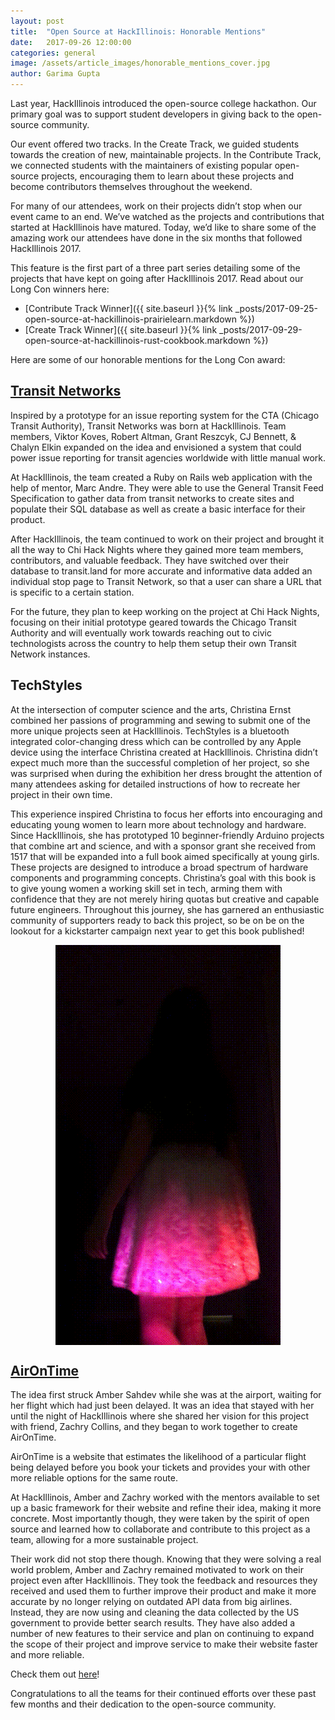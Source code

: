 ```yaml
---
layout: post
title:  "Open Source at HackIllinois: Honorable Mentions"
date:   2017-09-26 12:00:00
categories: general
image: /assets/article_images/honorable_mentions_cover.jpg
author: Garima Gupta
---
```

Last year, HackIllinois introduced the open-source college hackathon. Our primary goal was to support student developers in giving back to the open-source community. 

Our event offered two tracks. In the Create Track, we guided students towards the creation of new, maintainable projects. In the Contribute Track, we connected students with the maintainers of existing popular open-source projects, encouraging them to learn about these projects and become contributors themselves throughout the weekend.

For many of our attendees, work on their projects didn’t stop when our event came to an end. We’ve watched as the projects and contributions that started at HackIllinois have matured. Today, we’d like to share some of the amazing work our attendees have done in the six months that followed HackIllinois 2017.

This feature is the first part of a three part series detailing some of the projects that have kept on going after HackIllinois 2017. Read about our Long Con winners here:

* [Contribute Track Winner]({{ site.baseurl }}{% link _posts/2017-09-25-open-source-at-hackillinois-prairielearn.markdown %})
* [Create Track Winner]({{ site.baseurl }}{% link _posts/2017-09-29-open-source-at-hackillinois-rust-cookbook.markdown %})

Here are some of our honorable mentions for the Long Con award: 

## [Transit Networks](https://github.com/TransitNetworkGroup/Transit-Network)

Inspired by a prototype for an issue reporting system for the CTA (Chicago Transit Authority), Transit Networks was born at HackIllinois. Team members, Viktor Koves, Robert Altman, Grant Reszcyk, CJ Bennett, & Chalyn Elkin expanded on the idea and envisioned a system that could power issue reporting for transit agencies worldwide with little manual work.

At HackIllinois, the team created a Ruby on Rails web application with the help of mentor, Marc Andre. They were able to use the General Transit Feed Specification to gather data from transit networks to create sites and populate their SQL database as well as create a basic interface for their product.

After HackIllinois, the team continued to work on their project and brought it all the way to Chi Hack Nights where they gained more team members, contributors, and valuable feedback. They have switched over their database to transit.land for more accurate and informative data added an individual stop page to Transit Network, so that a user can share a URL that is specific to a certain station.

For the future, they plan to keep working on the project at Chi Hack Nights, focusing on their initial prototype geared towards the Chicago Transit Authority and will eventually work towards reaching out to civic technologists across the country to help them setup their own Transit Network instances.

## TechStyles

At the intersection of computer science and the arts, Christina Ernst combined her passions of programming and sewing to submit one of the more unique projects seen at HackIllinois. TechStyles is a bluetooth integrated color-changing dress which can be controlled by any Apple device using the interface Christina created at HackIllinois. Christina didn’t expect much more than the successful completion of her project, so she was surprised when during the exhibition her dress brought the attention of many attendees asking for detailed instructions of how to recreate her project in their own time.

This experience inspired Christina to focus her efforts into encouraging and educating young women to learn more about technology and hardware.  Since HackIllinois, she has prototyped 10 beginner-friendly Arduino projects that combine art and science, and with a sponsor grant she received from 1517 that will be expanded into a full book aimed specifically at young girls. These projects are designed to introduce a broad spectrum of hardware components and programming concepts. Christina’s goal with this book is to give young women a working skill set in tech, arming them with confidence that they are not merely hiring quotas but creative and capable future engineers. Throughout this journey, she has garnered an enthusiastic community of supporters ready to back this project, so be on be on the lookout for a kickstarter campaign next year to get this book published!

<img src="/assets/article_images/skirt.gif" style="display: block; margin: auto;" />

## [AirOnTime](http://www.github.com/a-sahdev/airontime)

The idea first struck Amber Sahdev while she was at the airport, waiting for her flight which had just been delayed. It was an idea that stayed with her until the night of HackIllinois where she shared her vision for this project with friend, Zachry Collins, and they began to work together to create AirOnTime.

AirOnTime is a website that estimates the likelihood of a particular flight being delayed before you book your tickets and provides your with other more reliable options for the same route.

At HackIllinois, Amber and Zachry worked with the mentors available to set up a basic framework for their website and refine their idea, making it more concrete. Most importantly though, they were taken by the spirit of open source and learned how to collaborate and contribute to this project as a team, allowing for a more sustainable project.

Their work did not stop there though. Knowing that they were solving a real world problem, Amber and Zachry remained motivated to work on their project even after HackIllinois. They took the feedback and resources they received and used them to further improve their product and make it more accurate by no longer relying on outdated API data from big airlines. Instead, they are now using and cleaning the data collected by the US government to provide better search results. They have also added a number of new features to their service and plan on continuing to expand the scope of their project and improve service to make their website faster and more reliable.

Check them out [here](http://www.aironti.me)!


Congratulations to all the teams for their continued efforts over these past few months and their dedication to the open-source community. 
